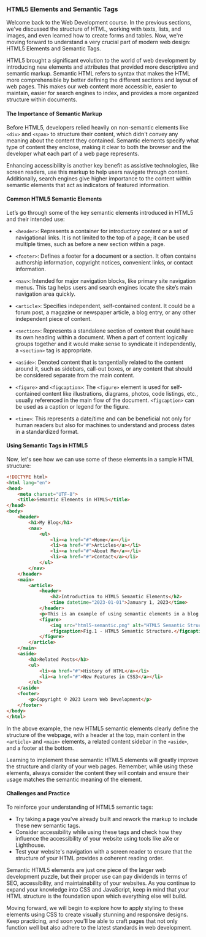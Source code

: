### HTML5 Elements and Semantic Tags

Welcome back to the Web Development course. In the previous sections, we've discussed the structure of HTML, working with texts, lists, and images, and even learned how to create forms and tables. Now, we're moving forward to understand a very crucial part of modern web design: HTML5 Elements and Semantic Tags.

HTML5 brought a significant evolution to the world of web development by introducing new elements and attributes that provided more descriptive and semantic markup. Semantic HTML refers to syntax that makes the HTML more comprehensible by better defining the different sections and layout of web pages. This makes our web content more accessible, easier to maintain, easier for search engines to index, and provides a more organized structure within documents.

#### The Importance of Semantic Markup

Before HTML5, developers relied heavily on non-semantic elements like `<div>` and `<span>` to structure their content, which didn't convey any meaning about the content they contained. Semantic elements specify what type of content they enclose, making it clear to both the browser and the developer what each part of a web page represents.

Enhancing accessibility is another key benefit as assistive technologies, like screen readers, use this markup to help users navigate through content. Additionally, search engines give higher importance to the content within semantic elements that act as indicators of featured information.

#### Common HTML5 Semantic Elements

Let’s go through some of the key semantic elements introduced in HTML5 and their intended use:

- `<header>`: Represents a container for introductory content or a set of navigational links. It is not limited to the top of a page; it can be used multiple times, such as before a new section within a page.

- `<footer>`: Defines a footer for a document or a section. It often contains authorship information, copyright notices, convenient links, or contact information.

- `<nav>`: Intended for major navigation blocks, like primary site navigation menus. This tag helps users and search engines locate the site’s main navigation area quickly.

- `<article>`: Specifies independent, self-contained content. It could be a forum post, a magazine or newspaper article, a blog entry, or any other independent piece of content.

- `<section>`: Represents a standalone section of content that could have its own heading within a document. When a part of content logically groups together and it would make sense to syndicate it independently, a `<section>` tag is appropriate.

- `<aside>`: Denoted content that is tangentially related to the content around it, such as sidebars, call-out boxes, or any content that should be considered separate from the main content.

- `<figure>` and `<figcaption>`: The `<figure>` element is used for self-contained content like illustrations, diagrams, photos, code listings, etc., usually referenced in the main flow of the document. `<figcaption>` can be used as a caption or legend for the figure.

- `<time>`: This represents a date/time and can be beneficial not only for human readers but also for machines to understand and process dates in a standardized format.

#### Using Semantic Tags in HTML5

Now, let's see how we can use some of these elements in a sample HTML structure:

```html
<!DOCTYPE html>
<html lang="en">
<head>
    <meta charset="UTF-8">
    <title>Semantic Elements in HTML5</title>
</head>
<body>
    <header>
        <h1>My Blog</h1>
        <nav>
            <ul>
                <li><a href="#">Home</a></li>
                <li><a href="#">Articles</a></li>
                <li><a href="#">About Me</a></li>
                <li><a href="#">Contact</a></li>
            </ul>
        </nav>
    </header>
    <main>
        <article>
            <header>
                <h2>Introduction to HTML5 Semantic Elements</h2>
                <time datetime="2023-01-01">January 1, 2023</time>
            </header>
            <p>This is an example of using semantic elements in a blog post.</p>
            <figure>
                <img src="html5-semantic.png" alt="HTML5 Semantic Structure">
                <figcaption>Fig.1 - HTML5 Semantic Structure.</figcaption>
            </figure>
        </article>
    </main>
    <aside>
        <h3>Related Posts</h3>
        <ul>
            <li><a href="#">History of HTML</a></li>
            <li><a href="#">New Features in CSS3</a></li>
        </ul>
    </aside>
    <footer>
        <p>Copyright © 2023 Learn Web Development</p>
    </footer>
</body>
</html>
```

In the above example, the new HTML5 semantic elements clearly define the structure of the webpage, with a header at the top, main content in the `<article>` and `<main>` elements, a related content sidebar in the `<aside>`, and a footer at the bottom.

Learning to implement these semantic HTML5 elements will greatly improve the structure and clarity of your web pages. Remember, while using these elements, always consider the content they will contain and ensure their usage matches the semantic meaning of the element.

#### Challenges and Practice

To reinforce your understanding of HTML5 semantic tags:

- Try taking a page you've already built and rework the markup to include these new semantic tags.
- Consider accessibility while using these tags and check how they influence the accessibility of your website using tools like aXe or Lighthouse.
- Test your website's navigation with a screen reader to ensure that the structure of your HTML provides a coherent reading order.

Semantic HTML5 elements are just one piece of the larger web development puzzle, but their proper use can pay dividends in terms of SEO, accessibility, and maintainability of your websites. As you continue to expand your knowledge into CSS and JavaScript, keep in mind that your HTML structure is the foundation upon which everything else will build.

Moving forward, we will begin to explore how to apply styling to these elements using CSS to create visually stunning and responsive designs. Keep practicing, and soon you'll be able to craft pages that not only function well but also adhere to the latest standards in web development.